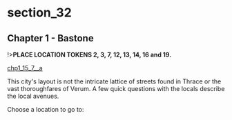 
# section_32

## Chapter 1 - Bastone

!>**PLACE LOCATION TOKENS 2, 3, 7, 12, 13, 14, 16 and 19.**  

[chp1_15_7__a](../../decomp/app/src/main/res/raw/chp1_15_7__a.mp3 ':include :type=audio')

This city's layout is not the intricate lattice of streets found in Thrace or the vast thoroughfares of Verum. A few quick questions with the locals describe the local avenues.

Choose a location to go to:


